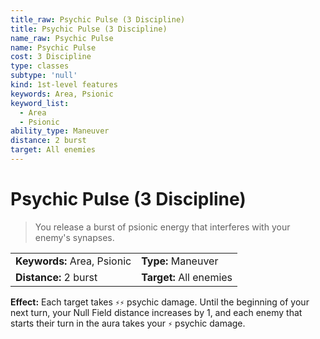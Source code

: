 ```yaml
---
title_raw: Psychic Pulse (3 Discipline)
title: Psychic Pulse (3 Discipline)
name_raw: Psychic Pulse
name: Psychic Pulse
cost: 3 Discipline
type: classes
subtype: 'null'
kind: 1st-level features
keywords: Area, Psionic
keyword_list:
  - Area
  - Psionic
ability_type: Maneuver
distance: 2 burst
target: All enemies
---
```


# Psychic Pulse (3 Discipline)

> You release a burst of psionic energy that interferes with your enemy's synapses.

|                             |                         |
| :-------------------------- | :---------------------- |
| **Keywords:** Area, Psionic | **Type:** Maneuver      |
| **Distance:** 2 burst       | **Target:** All enemies |

**Effect:** Each target takes `⚡⚡` psychic damage. Until the beginning of your next turn, your Null Field distance increases by 1, and each enemy that starts their turn in the aura takes your `⚡` psychic damage.
